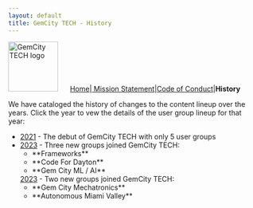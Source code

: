 ```yaml
---
layout: default
title: GemCity TECH - History
---
```


<div id="menu">
  <img src="GCTSquareWhiteForeground.png" alt="GemCity TECH logo" style="width: 100px; margin-right: 20px;" />
  <a href="./"> Home</a>|<a href="./MissionStatement"> Mission Statement</a>|<a href="./CodeOfConduct">Code of Conduct</a>|<strong>History</strong>
</div>

We have cataloged the history of changes to the content lineup over the years. Click the year to vew the details of the user group lineup for that year:

- <a href="./2021Lineup">2021</a> - The debut of GemCity TECH with only 5 user groups
- <a href="./2023Lineup">2023</a> - Three new groups joined GemCity TECH: 
  <ul>
  <li>**Frameworks**</li>
  <li>**Code For Dayton**</li>
  <li>**Gem City ML / AI**</li>
  </ul>
  <a href="./2023Lineup">2023</a> - Two new groups joined GemCity TECH: 
  <ul>
  <li>**Gem City Mechatronics**</li>
  <li>**Autonomous Miami Valley**</li>
  </ul>
